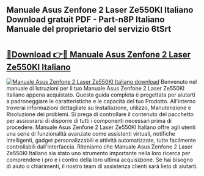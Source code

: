 ## Manuale Asus Zenfone 2 Laser Ze550Kl Italiano Download gratuit PDF - Part-n8P Italiano Manuale del proprietario del servizio 6tSrt

# <h2><a href="http://df9qr3x.blite.top/?on=Manuale+Asus+Zenfone+2+Laser+Ze550Kl+Italiano">🔗Download 👉🔴 Manuale Asus Zenfone 2 Laser Ze550Kl Italiano</a></h2>

[![Manuale Asus Zenfone 2 Laser Ze550Kl Italiano download](https://i.imgur.com/lujVjoI.png)](http://df9qr3x.blite.top/?on=Manuale+Asus+Zenfone+2+Laser+Ze550Kl+Italiano)
Benvenuto nel manuale di Istruzioni per il tuo Manuale Asus Zenfone 2 Laser Ze550Kl Italiano appena acquistato. Questa guida completa è progettata per aiutarti a padroneggiare le caratteristiche e le capacità del tuo Prodotto. All'interno troverai informazioni dettagliate su Installazione, utilizzo, Manutenzione e Risoluzione dei problemi. Si prega di controllare il contenuto del pacchetto per assicurarsi di disporre di tutti i componenti necessari prima di procedere. Manuale Asus Zenfone 2 Laser Ze550Kl Italiano offre agli utenti una serie di funzionalità avanzate come assistenti virtuali, notifiche intelligenti, gadget personalizzabili e attività automatizzate, tutte facilmente controllabili dall'interfaccia. Riteniamo che Manuale Asus Zenfone 2 Laser Ze550Kl Italiano sia stato uno strumento importante nella loro ricerca per comprendere i pro e i contro della loro ultima acquisizione. Se hai bisogno di aiuto o chiarimenti, il nostro team di assistenza clienti sarà lieto di aiutarti.
